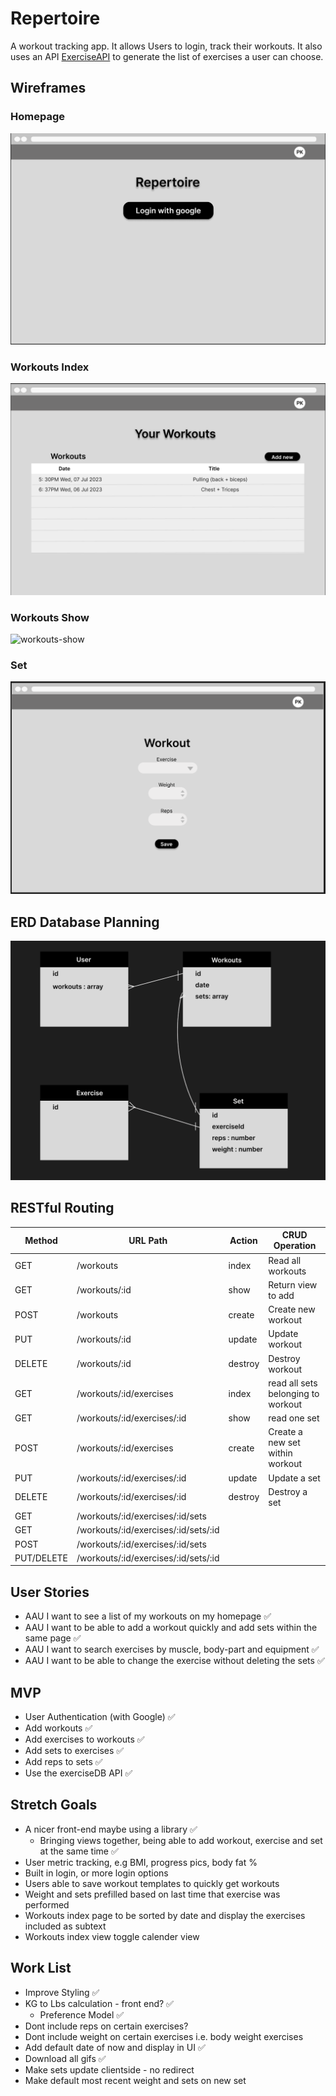 # Repertoire
A workout tracking app. It allows Users to login, track their workouts.
It also uses an API [ExerciseAPI](https://rapidapi.com/justin-WFnsXH_t6/api/exercisedb/details) to generate the list of exercises a user can choose. 

## Wireframes
### Homepage
![Homepage](./public/images/homepage.png)
### Workouts Index
![workouts](./public/images/workouts.png)
### Workouts Show
![workouts-show](./public/images/workouts-show.png)
### Set
![workouts](./public/images/set.png)

## ERD Database Planning
![ERD](./public/images/ERD.png)

## RESTful Routing 
| Method     | URL Path                             | Action  | CRUD Operation                     |
|------------|--------------------------------------|---------|------------------------------------|
| GET        | /workouts                            | index   | Read all workouts                  |
| GET        | /workouts/:id                        | show    | Return view to add                 |
| POST       | /workouts                            | create  | Create new workout                 |
| PUT        | /workouts/:id                        | update  | Update workout                     |
| DELETE     | /workouts/:id                        | destroy | Destroy workout                    |
| GET        | /workouts/:id/exercises              | index   | read all sets belonging to workout |
| GET        | /workouts/:id/exercises/:id          | show    | read one set                       |
| POST       | /workouts/:id/exercises              | create  | Create a new set within workout    |
| PUT        | /workouts/:id/exercises/:id          | update  | Update a set                       |
| DELETE     | /workouts/:id/exercises/:id          | destroy | Destroy a set                      |
| GET        | /workouts/:id/exercises/:id/sets     |         |                                    |
| GET        | /workouts/:id/exercises/:id/sets/:id |         |                                    |
| POST       | /workouts/:id/exercises/:id/sets     |         |                                    |
| PUT/DELETE | /workouts/:id/exercises/:id/sets/:id |         |                                    |

## User Stories
* AAU I want to see a list of my workouts on my homepage ✅
* AAU I want to be able to add a workout quickly and add sets within the same page ✅
* AAU I want to search exercises by muscle, body-part and equipment ✅
* AAU I want to be able to change the exercise without deleting the sets ✅

## MVP
* User Authentication (with Google) ✅
* Add workouts ✅
* Add exercises to workouts ✅
* Add sets to exercises ✅
* Add reps to sets ✅
* Use the exerciseDB API ✅

## Stretch Goals
* A nicer front-end maybe using a library ✅
    * Bringing views together, being able to add workout, exercise and set at the same time ✅
* User metric tracking, e.g BMI, progress pics, body fat %
* Built in login, or more login options
* Users able to save workout templates to quickly get workouts
* Weight and sets prefilled based on last time that exercise was performed
* Workouts index page to be sorted by date and display the exercises included as subtext
* Workouts index view toggle calender view

## Work List
* Improve Styling ✅
* KG to Lbs calculation - front end? ✅
    * Preference Model ✅
* Dont include reps on certain exercises?
* Dont include weight on certain exercises i.e. body weight exercises
* Add default date of now and display in UI ✅
* Download all gifs ✅
* Make sets update clientside - no redirect
* Make default most recent weight and sets on new set


